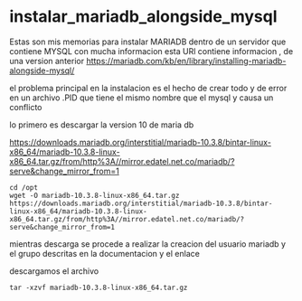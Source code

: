 # instalar_mariadb_alongside_mysql
Estas son mis memorias para instalar MARIADB dentro de un servidor que contiene MYSQL con mucha informacion
esta URl contiene informacion , de una version anterior
https://mariadb.com/kb/en/library/installing-mariadb-alongside-mysql/

el problema principal en la instalacion es el hecho de crear todo y de error en un archivo .PID que tiene el mismo nombre que el mysql y causa un conflicto 

lo primero es descargar  la version 10 de maria db

https://downloads.mariadb.org/interstitial/mariadb-10.3.8/bintar-linux-x86_64/mariadb-10.3.8-linux-x86_64.tar.gz/from/http%3A//mirror.edatel.net.co/mariadb/?serve&change_mirror_from=1
```
cd /opt
wget -O mariadb-10.3.8-linux-x86_64.tar.gz https://downloads.mariadb.org/interstitial/mariadb-10.3.8/bintar-linux-x86_64/mariadb-10.3.8-linux-x86_64.tar.gz/from/http%3A//mirror.edatel.net.co/mariadb/?serve&change_mirror_from=1
```
mientras descarga se procede a realizar la creacion del usuario mariadb y el grupo descritas en la documentacion y el enlace

descargamos el archivo

```
tar -xzvf mariadb-10.3.8-linux-x86_64.tar.gz
```
